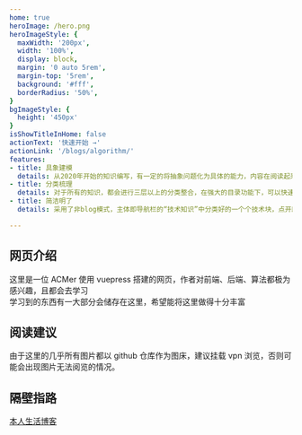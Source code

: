 ```yaml
---
home: true
heroImage: /hero.png
heroImageStyle: {
  maxWidth: '200px',
  width: '100%',
  display: block,
  margin: '0 auto 5rem',
  margin-top: '5rem',
  background: '#fff',
  borderRadius: '50%',
}
bgImageStyle: {
  height: '450px'
}
isShowTitleInHome: false
actionText: '快速开始 →'
actionLink: '/blogs/algorithm/'
features:
- title: 具象建模
  details: 从2020年开始的知识编写，有一定的将抽象问题化为具体的能力，内容在阅读起来较为通俗易懂，在帮助自己可以复习自己所学的同时，也可以作为读者学习的一个小仓库
- title: 分类梳理
  details: 对于所有的知识，都会进行三层以上的分类整合，在强大的目录功能下，可以快速获取到对应的知识，能专项提升能力
- title: 简洁明了
  details: 采用了非blog模式，主体即导航栏的“技术知识”中分类好的一个个技术块，点开即为大的方向，可以直接进入

---
```


## 网页介绍

这里是一位 ACMer 使用 vuepress 搭建的网页，作者对前端、后端、算法都极为感兴趣，且都会去学习  
学习到的东西有一大部分会储存在这里，希望能将这里做得十分丰富  

## 阅读建议

由于这里的几乎所有图片都以 github 仓库作为图床，建议挂载 vpn 浏览，否则可能会出现图片无法阅览的情况。

## 隔壁指路

[本人生活博客](https://blog.chivas-regal.top)  
  
